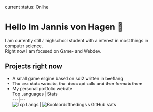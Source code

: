 current status: Online
# Hello Im Jannis von Hagen   👋  
  
I am currently still a highschool student with a interest in most things in computer science.  
Right now I am focused on Game- and Webdev.
## Projects right now
- A small game engine based on sdl2 written in beeflang
- The pvz stats website, that does api calls and then formats them
- My personal portfolio website  
Top Languages | Stats  
---|---  
![Top Langs](https://github-readme-stats.vercel.app/api/top-langs/?username=Booklordofthedings&show_icons=true&theme=radical) | ![Booklordofthedings's GitHub stats](https://github-readme-stats.vercel.app/api?username=Booklordofthedings&show_icons=true&theme=radical)
